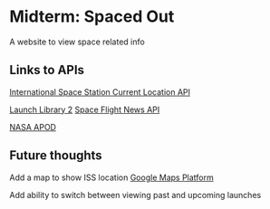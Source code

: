 # Midterm: Spaced Out
A website to view space related info

## Links to APIs

[International Space Station Current Location API](http://open-notify.org/Open-Notify-API/ISS-Location-Now/)

[Launch Library 2](https://thespacedevs.com/llapi)
[Space Flight News API](https://github.com/spaceflightnewsapi/spaceflightnewsapi)

[NASA APOD](https://github.com/nasa/apod-api)

## Future thoughts
Add a map to show ISS location
[Google Maps Platform](https://developers.google.com/maps/documentation/javascript/adding-a-google-map#maps_add_map-javascript)

Add ability to switch between viewing past and upcoming launches